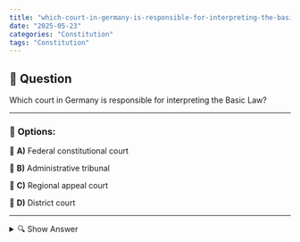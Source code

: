 ```yaml
---
title: "which-court-in-germany-is-responsible-for-interpreting-the-basic-law"
date: "2025-05-23"
categories: "Constitution"
tags: "Constitution"
---
```


## 📌 **Question**

Which court in Germany is responsible for interpreting the Basic Law?



---

### 📝 **Options:**

🔘 **A)** Federal constitutional court

🔘 **B)** Administrative tribunal

🔘 **C)** Regional appeal court

🔘 **D)** District court

---

<details>
  <summary>🔍 Show Answer</summary>

  <p>
💡  <b>Correct Answer:</b>  a
  </p>
  <p>
    📖<b>Explanation:</b>
    
  </p>
</details>
